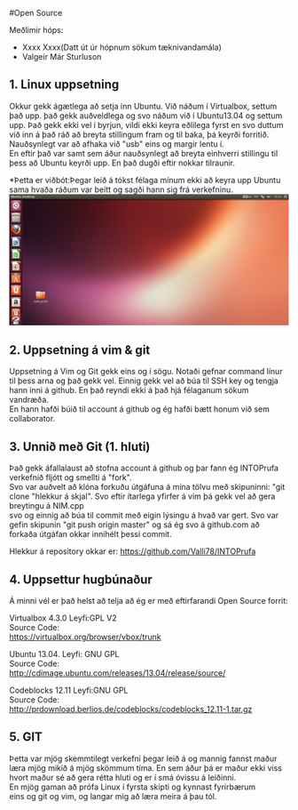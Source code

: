 #Open Source

Meðlimir hóps:
+ Xxxx Xxxx(Datt út úr hópnum sökum tæknivandamála)  
+ Valgeir Már Sturluson

## 1. Linux uppsetning
Okkur gekk ágætlega að setja inn Ubuntu.  Við náðum í Virtualbox, settum það
upp. það gekk auðveldlega og svo náðum við í Ubuntu13.04 og settum upp.
Það gekk ekki vel í byrjun, vildi ekki keyra eðlilega fyrst en svo duttum 
við inn á það ráð að breyta stillingum fram og til baka, þá keyrði forritið.  
Nauðsynlegt var að afhaka við "usb" eins og margir lentu í.  
En eftir það var samt sem áður nauðsynlegt að breyta einhverri stillingu til 
þess að Ubuntu keyrði upp. En það dugði eftir nokkar tilraunir.   
 
*Þetta er viðbót:Þegar leið á tókst félaga mínum ekki að keyra upp Ubuntu 
sama hvaða ráðum var beitt og sagði hann sig frá verkefninu.
![Alt text](Screen.png)

## 2. Uppsetning á vim & git
Uppsetning á Vim og Git gekk eins og í sögu. Notaði gefnar command línur    
til þess arna og það gekk vel. Einnig gekk vel að búa til SSH key og tengja hann inni á github.  En það reyndi ekki á það hjá félaganum sökum vandræða.   
En hann hafði búið til account á github og ég hafði bætt honum við sem  
collaborator.  

## 3. Unnið með Git (1. hluti)
Það gekk áfallalaust að stofna account á github og þar fann ég INTOPrufa 
verkefnið fljótt og smellti á "fork".  
Svo var auðvelt að klóna forkuðu útgáfuna á mína tölvu með skipuninni: 
"git clone "hlekkur á skjal".
Svo eftir ítarlega yfirfer á vim þá gekk vel að gera breytingu á NIM.cpp   
svo og einnig að búa til commit með eigin lýsingu á hvað var gert.
	Svo var gefin skipunin "git push origin master" og sá ég svo á 
github.com að forkaða útgáfan okkar innihélt þessi commit.
 
Hlekkur á repository okkar er: https://github.com/Valli78/INTOPrufa

## 4. Uppsettur hugbúnaður

Á minni vél er það helst að telja að ég er með eftirfarandi 
Open Source forrit:

Virtualbox 4.3.0 
Leyfi:GPL V2   
Source Code:    
https://virtualbox.org/browser/vbox/trunk

Ubuntu 13.04.
Leyfi: GNU GPL   
Source Code:   
http://cdimage.ubuntu.com/releases/13.04/release/source/      

Codeblocks 12.11
Leyfi:GNU GPL   
Source Code:    
http://prdownload.berlios.de/codeblocks/codeblocks_12.11-1.tar.gz  

## 5. GIT  
Þetta var mjög skemmtilegt verkefni þegar leið á og mannig fannst maður   
læra mjög mikið á mjög skömmum tíma.  En sem áður þá er maður ekki viss   
hvort maður sé að gera rétta hluti og er í smá óvissu á leiðinni.  
En mjög gaman að prófa Linux í fyrsta skipti og kynnast fyrirbærum   
eins og git og vim, og langar mig að læra meira á þau tól.

